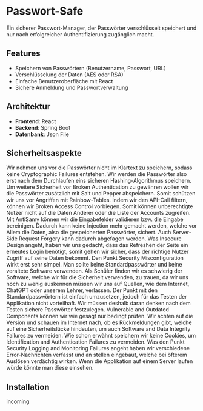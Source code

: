# Passwort-Safe

Ein sicherer Passwort-Manager, der Passwörter verschlüsselt speichert und nur nach erfolgreicher Authentifizierung zugänglich macht.

## Features
- Speichern von Passwörtern (Benutzername, Passwort, URL)
- Verschlüsselung der Daten (AES oder RSA)
- Einfache Benutzeroberfläche mit React
- Sichere Anmeldung und Passwortverwaltung

## Architektur
- **Frontend**: React
- **Backend**: Spring Boot
- **Datenbank**: Json File

## Sicherheitsaspekte
Wir nehmen uns vor die Passwörter nicht im Klartext zu speichern, sodass keine Cryptographic Failures entstehen. Wir werden die Passwörter also erst nach dem Durchlaufen eins sicheren Hashing-Algorithmus speichern. Um weitere Sicherheit vor Broken Authentication zu gewähren wollen wir die Passwörter zusätzlich mit Salt und Pepper abspeichern. Somit schützen wir uns vor Angriffen mit Rainbow-Tables. Indem wir den API-Call filtern, können wir Broken Access Control vorbiegen. Somit können unberechtigte Nutzer nicht auf die Daten Anderer oder die Liste der Accounts zugreifen. Mit AntiSamy können wir die Eingabefelder validieren bzw. die Eingabe bereinigen. Dadurch kann keine Injection mehr gemacht werden, welche vor Allem die Daten, also die gespeicherten Passwörter, sichert. Auch Server-Side Request Forgery kann dadurch abgefagen werden. Was Insecure Design angeht, haben wir uns gedacht, dass das Refreshen der Seite ein erneutes Login benötigt, somit gehen wir sicher, dass der richtige Nutzer Zugriff auf seine Daten bekommt. Den Punkt Security Misconfiguration wirkt erst sehr simpel. Man sollte keine Standardpasswörter und keine veraltete Software verwenden. Als Schüler finden wir es schwierig der Software, welche wir für die Sicherheit verwenden, zu trauen, da wir uns noch zu wenig auskennen müssen wir uns auf Quellen, wie dem Internet, ChatGPT oder unserem Lehrer, verlassen. Der Punkt mit den Standardpasswörtern ist einfach umzusetzen, jedoch für das Testen der Applikation nicht vorteilhaft. Wir müssen deshalb daran denken nach dem Testen sichere Passwörter festzulegen. Vulnerable and Outdated Components können wir wie gesagt nur bedingt prüfen. Wir achten auf die Version und schauen im Internet nach, ob es Rückmeldungen gibt, welche auf eine Sicherheitslücke hindeuten, um auch Software and Data Integrity Failures zu vermeiden. Wie schon erwähnt speichern wir keine Cookies, um Identification and Authentication Failures zu vermeiden. Was den Punkt Security Logging and Monitoring Failures angeht haben wir verschiedene Error-Nachrichten verfasst und an stellen eingebaut, welche bei öfterem Auslösen verdächtig wirken. Wenn die Applikation auf einem Server laufen würde könnte man diese einsehen. 

## Installation

incoming
